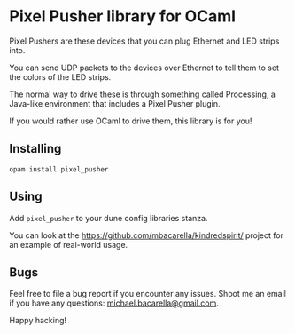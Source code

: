 Pixel Pusher library for OCaml
===========

Pixel Pushers are these devices that you can plug Ethernet and LED strips into.

You can send UDP packets to the devices over Ethernet to tell them to set the
colors of the LED strips.

The normal way to drive these is through something called Processing, a Java-like
environment that includes a Pixel Pusher plugin.

If you would rather use OCaml to drive them, this library is for you!

Installing
---

`opam install pixel_pusher`

Using
---

Add `pixel_pusher` to your dune config libraries stanza.

You can look at the
https://github.com/mbacarella/kindredspirit/ project for an
example of real-world usage.

Bugs
---

Feel free to file a bug report if you encounter any issues.  Shoot me an email
if you have any questions: michael.bacarella@gmail.com.

Happy hacking!
